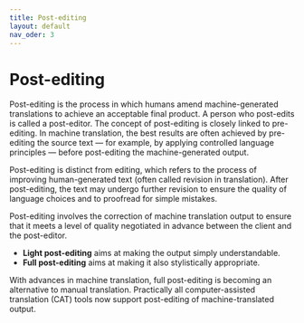 ```yaml
---
title: Post-editing
layout: default
nav_oder: 3
---
```

# Post-editing  

Post-editing is the process in which humans amend machine-generated translations to achieve an acceptable final product. A person who post-edits is called a post-editor. The concept of post-editing is closely linked to pre-editing. In machine translation, the best results are often achieved by pre-editing the source text — for example, by applying controlled language principles — before post-editing the machine-generated output.  

Post-editing is distinct from editing, which refers to the process of improving human-generated text (often called revision in translation). After post-editing, the text may undergo further revision to ensure the quality of language choices and to proofread for simple mistakes.  

Post-editing involves the correction of machine translation output to ensure that it meets a level of quality negotiated in advance between the client and the post-editor.  

- **Light post-editing** aims at making the output simply understandable.  
- **Full post-editing** aims at making it also stylistically appropriate.  

With advances in machine translation, full post-editing is becoming an alternative to manual translation. Practically all computer-assisted translation (CAT) tools now support post-editing of machine-translated output.  
